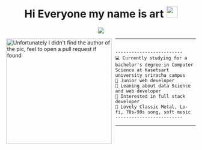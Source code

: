 <h1 align="center">
 Hi Everyone my name is art <img src="https://media.giphy.com/media/hvRJCLFzcasrR4ia7z/giphy.gif" width="30"></h1>
</h1>

<!-- Typing SVG by DenverCoder1 - https://github.com/DenverCoder1/readme-typing-svg -->
<p align="center">
  <a href="https://github.com/DenverCoder1/readme-typing-svg"><img src="https://readme-typing-svg.herokuapp.com?lines=Computer+Science+Student;Full+Stack+Web+Developer;Freelancer;DS%20|%20AI%20|%20ML%20Enthusiastic;Always%20learning%20new%20things&center=true&width=380&height=45](https://readme-typing-svg.herokuapp.com?color=289AF7&lines=Welcome+to+my+Github+profile;My+name+in+art+let+me+introduce+myself"></a>
</p>

<img align="left" src="https://i.imgur.com/rFW904c.gif" alt="Unfortunately I didn't find the author of the pic, feel to open a pull request if found" width="280" style="margin-right: 10px" />
<hr>

```

-------------------------
💻 Currently studying for a bachelor's degree in Computer Science at Kasetsart university sriracha campus
🔭 Junior web developer
🌱 Leaning about data Science and web developer
🚩 Interested in full stack developer
🎵 Lovely Classic Metal, Lo-fi, 70s-90s song, soft music
-------------------------

```
<hr>





